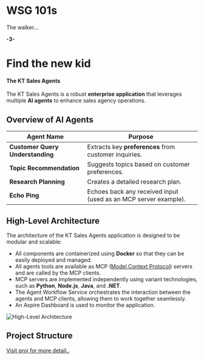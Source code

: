 # WSG 101s
The walker...

__-3-__

# Find the new kid

#### The KT Sales Agents

The KT Sales Agents is a robust **enterprise application** that leverages multiple **AI agents** to enhance sales agency operations.

## Overview of AI Agents

| Agent Name                       | Purpose                                                                                                                       |
| -------------------------------- | ----------------------------------------------------------------------------------------------------------------------------- |
| **Customer Query Understanding** | Extracts key **preferences** from customer inquiries.                                                                         |
| **Topic Recommendation**         | Suggests topics based on customer preferences.                                                                                |
| **Research Planning**            | Creates a detailed research plan.                                                                                             |
| **Echo Ping**                    | Echoes back any received input (used as an MCP server example).                                                               |


## High-Level Architecture

The architecture of the KT Sales Agents application is designed to be modular and scalable:

- All components are containerized using **Docker** so that they can be easily deployed and managed.
- All agents tools are available as MCP ([Model Context Protocol](https://github.com/modelcontextprotocol)) servers and are called by the MCP clients.
- MCP servers are implemented independently using variant technologies, such as **Python**, **Node.js**, **Java**, and **.NET**.
- The Agent Workflow Service orchestrates the interaction between the agents and MCP clients, allowing them to work together seamlessly.
- An Aspire Dashboard is used to monitor the application.

![High-Level Architecture](101s/proj/01/tales-tech-ai-agents-fw-demo/docs/ai-sales-agent-system-diagram.svg)

## Project Structure

[Visit proj for more detail..](101s/proj/01/tales-tech-ai-agents-fw-demo/README.md)

